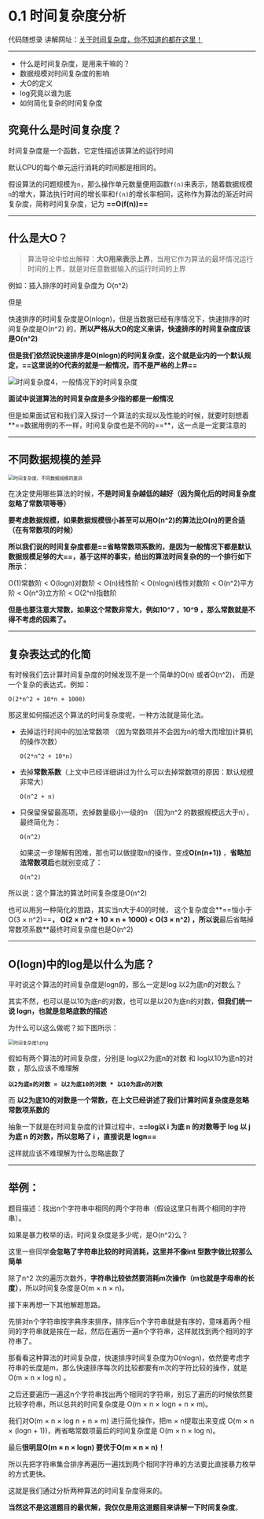 # 0.1 时间复杂度分析

代码随想录 讲解网址：[关于时间复杂度，你不知道的都在这里！](https://www.programmercarl.com/%E5%89%8D%E5%BA%8F/%E5%85%B3%E4%BA%8E%E6%97%B6%E9%97%B4%E5%A4%8D%E6%9D%82%E5%BA%A6%EF%BC%8C%E4%BD%A0%E4%B8%8D%E7%9F%A5%E9%81%93%E7%9A%84%E9%83%BD%E5%9C%A8%E8%BF%99%E9%87%8C%EF%BC%81.html)

---

- 什么是时间复杂度，是用来干嘛的？
- 数据规模对时间复杂度的影响
- 大O的定义
- log究竟以谁为底
- 如何简化复杂的时间复杂度



## 究竟什么是时间复杂度？

时间复杂度是一个函数，它定性描述该算法的运行时间



默认CPU的每个单元运行消耗的时间都是相同的。

假设算法的问题规模为`n`，那么操作单元数量便用函数`f(n)`来表示，随着数据规模`n`的增大，算法执行时间的增长率和`f(n)`的增长率相同，这称作为算法的渐近时间复杂度，简称时间复杂度，记为 **==O(f(n))==**

---



## 什么是大O？

> 算法导论中给出解释：**大O用来表示上界**，当用它作为算法的最坏情况运行时间的上界，就是对任意数据输入的运行时间的上界

例如：插入排序的时间复杂度为 O(n^2)

但是

快速排序的时间复杂度是O(nlogn)，但是当数据已经有序情况下，快速排序的时间复杂度是O(n^2) 的，**所以严格从大O的定义来讲，快速排序的时间复杂度应该是O(n^2)**

**但是我们依然说快速排序是O(nlogn)的时间复杂度，这个就是业内的一个默认规定，==这里说的O代表的就是一般情况，而不是严格的上界==**

![时间复杂度4，一般情况下的时间复杂度](https://code-thinking-1253855093.file.myqcloud.com/pics/20200728185745611-20230310123844306.png)

**面试中说道算法的时间复杂度是多少指的都是一般情况**

但是如果面试官和我们深入探讨一个算法的实现以及性能的时候，就要时刻想着**==数据用例的不一样，时间复杂度也是不同的==**，这一点是一定要注意的

---



## 不同数据规模的差异

<img src="https://code-thinking-1253855093.file.myqcloud.com/pics/20200728191447384-20230310124015324.png" alt="时间复杂度，不同数据规模的差异" style="zoom:67%;" />

在决定使用哪些算法的时候，**不是时间复杂越低的越好（因为简化后的时间复杂度忽略了常数项等等）**

**要考虑数据规模，如果数据规模很小甚至可以用O(n^2)的算法比O(n)的更合适（在有常数项的时候）**



**所以我们说的时间复杂度都是==省略常数项系数的，是因为一般情况下都是默认数据规模足够的大==，基于这样的事实，给出的算法时间复杂的的一个排行如下所示**：

O(1)常数阶  <  O(logn)对数阶  <  O(n)线性阶  <  O(nlogn)线性对数阶  <  O(n^2)平方阶  <  O(n^3)立方阶  <  O(2^n)指数阶



**但是也要注意大常数，如果这个常数非常大，例如10^7 ，10^9 ，那么常数就是不得不考虑的因素了。**

---



## 复杂表达式的化简

有时候我们去计算时间复杂度的时候发现不是一个简单的O(n) 或者O(n^2)， 而是一个复杂的表达式，例如：

```text
O(2*n^2 + 10*n + 1000)
```

那这里如何描述这个算法的时间复杂度呢，一种方法就是简化法。

- 去掉运行时间中的加法常数项 （因为常数项并不会因为n的增大而增加计算机的操作次数）

  ```
  O(2*n^2 + 10*n)
  ```

- 去掉**常数系数**（上文中已经详细讲过为什么可以去掉常数项的原因：默认规模非常大）

  ```
  O(n^2 + n)
  ```

- 只保留保留最高项，去掉数量级小一级的n （因为n^2 的数据规模远大于n），最终简化为：

  ```
  O(n^2)
  ```

  如果这一步理解有困难，那也可以做提取n的操作，变成**O(n(n+1))** ，**省略加法常数项后**也就别变成了：

  ```
  O(n^2)
  ```

所以说：这个算法的算法时间复杂度是O(n^2) 

也可以用另一种简化的思路，其实当n大于40的时候， 这个复杂度会**==恒小于O(3 × n^2)==**， O(2 × n^2 + 10 × n + 1000) < O(3 × n^2) ，所以说**最后省略掉常数项系数**最终时间复杂度也是O(n^2)

---



## O(logn)中的log是以什么为底？

平时说这个算法的时间复杂度是logn的，那么一定是log 以2为底n的对数么？

其实不然，也可以是以10为底n的对数，也可以是以20为底n的对数，**但我们统一说 logn，也就是忽略底数的描述**

为什么可以这么做呢？如下图所示：

<img src="https://code-thinking-1253855093.file.myqcloud.com/pics/20200728191447349-20230310124032001.png" alt="时间复杂度1.png" style="zoom:67%;" />

假如有两个算法的时间复杂度，分别是 log以2为底n的对数 和 log以10为底n的对数 ，那么应该不难理解

 **`以2为底n的对数 = 以2为底10的对数 * 以10为底n的对数`**

而  **以2为底10的对数是一个常数，在上文已经讲述了我们计算时间复杂度是忽略常数项系数的**

抽象一下就是在时间复杂度的计算过程中，**==log以 i 为底 n 的对数等于 log 以 j 为底 n 的对数，所以忽略了 i ，直接说是 logn==**

这样就应该不难理解为什么忽略底数了

---



## 举例：

题目描述：找出n个字符串中相同的两个字符串（假设这里只有两个相同的字符串）。

如果是暴力枚举的话，时间复杂度是多少呢，是O(n^2)么？

这里一些同学**会忽略了字符串比较的时间消耗，这里并不像int 型数字做比较那么简单**

除了n^2 次的遍历次数外，**字符串比较依然要消耗m次操作（m也就是字母串的长度）**，所以时间复杂度是O(m × n × n)。

接下来再想一下其他解题思路。

先排对n个字符串按字典序来排序，排序后n个字符串就是有序的，意味着两个相同的字符串就是挨在一起，然后在遍历一遍n个字符串，这样就找到两个相同的字符串了。

那看看这种算法的时间复杂度，快速排序时间复杂度为O(nlogn)，依然要考虑字符串的长度是m，那么快速排序每次的比较都要有m次的字符比较的操作，就是O(m × n × log n) 。

之后还要遍历一遍这n个字符串找出两个相同的字符串，别忘了遍历的时候依然要比较字符串，所以总共的时间复杂度是 O(m × n × logn + n × m)。

我们对O(m × n × log n + n × m) 进行简化操作，把m × n提取出来变成 O(m × n × (logn + 1))，再省略常数项最后的时间复杂度是 O(m × n × log n)。

最后**很明显O(m × n × logn) 要优于O(m × n × n)！**

所以先把字符串集合排序再遍历一遍找到两个相同字符串的方法要比直接暴力枚举的方式更快。

这就是我们通过分析两种算法的时间复杂度得来的。

**当然这不是这道题目的最优解，我仅仅是用这道题目来讲解一下时间复杂度**。